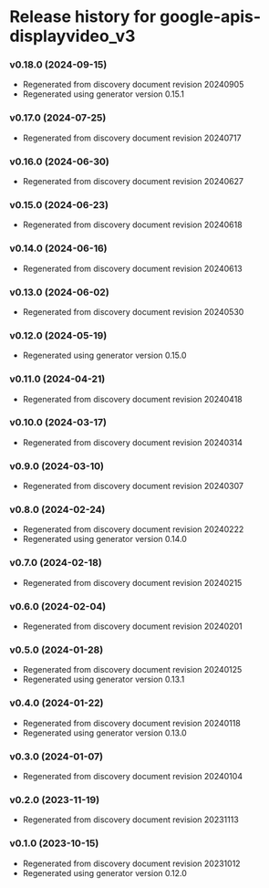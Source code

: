 # Release history for google-apis-displayvideo_v3

### v0.18.0 (2024-09-15)

* Regenerated from discovery document revision 20240905
* Regenerated using generator version 0.15.1

### v0.17.0 (2024-07-25)

* Regenerated from discovery document revision 20240717

### v0.16.0 (2024-06-30)

* Regenerated from discovery document revision 20240627

### v0.15.0 (2024-06-23)

* Regenerated from discovery document revision 20240618

### v0.14.0 (2024-06-16)

* Regenerated from discovery document revision 20240613

### v0.13.0 (2024-06-02)

* Regenerated from discovery document revision 20240530

### v0.12.0 (2024-05-19)

* Regenerated using generator version 0.15.0

### v0.11.0 (2024-04-21)

* Regenerated from discovery document revision 20240418

### v0.10.0 (2024-03-17)

* Regenerated from discovery document revision 20240314

### v0.9.0 (2024-03-10)

* Regenerated from discovery document revision 20240307

### v0.8.0 (2024-02-24)

* Regenerated from discovery document revision 20240222
* Regenerated using generator version 0.14.0

### v0.7.0 (2024-02-18)

* Regenerated from discovery document revision 20240215

### v0.6.0 (2024-02-04)

* Regenerated from discovery document revision 20240201

### v0.5.0 (2024-01-28)

* Regenerated from discovery document revision 20240125
* Regenerated using generator version 0.13.1

### v0.4.0 (2024-01-22)

* Regenerated from discovery document revision 20240118
* Regenerated using generator version 0.13.0

### v0.3.0 (2024-01-07)

* Regenerated from discovery document revision 20240104

### v0.2.0 (2023-11-19)

* Regenerated from discovery document revision 20231113

### v0.1.0 (2023-10-15)

* Regenerated from discovery document revision 20231012
* Regenerated using generator version 0.12.0

